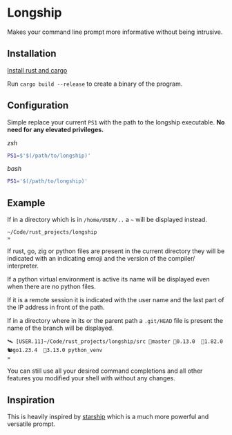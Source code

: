 # Longship

Makes your command line prompt more informative without being intrusive.

## Installation
[Install rust and cargo](https://www.rust-lang.org/tools/install)

Run `cargo build --release` to create a binary of the program.

## Configuration

Simple replace your current `PS1` with the path to the longship executable.
**No need for any elevated privileges.**

*zsh*
```zsh
PS1=$'$(/path/to/longship)'
```
*bash*
```bash
PS1='$(/path/to/longship)'
```
## Example
If in a directory which is in `/home/USER/..` a `~` will be displayed instead.
```
~/Code/rust_projects/longship
»
```

If rust, go, zig or python files are present in the current directory they will be indicated
with an indicating emoji and the version of the compiler/ interpreter.

If a python virtual environment is active its name will be displayed even when there are
no python files.

If it is a remote session it is indicated with the user name and the last part of the IP
address in front of the path.

If in a directory where in its or the parent path a `.git/HEAD` file is present the name
of the branch will be displayed.
```
🛰 [USER.11]~/Code/rust_projects/longship/src 🌿master 🐊0.13.0  🦀1.82.0  🐿️go1.23.4  🐍3.13.0 python_venv
»
```

You can still use all your desired command completions and all other features you
modified your shell with without any changes.

## Inspiration
This is heavily inspired by [starship](https://github.com/starship/starship/tree/master) which is a much more powerful and versatile
prompt.
